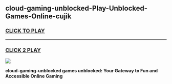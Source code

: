 
## cloud-gaming-unblocked-Play-Unblocked-Games-Online-cujik
<h3>
<a href="https://premium76.site?title=cloud-gaming-unblocked&ref=25A">CLICK TO PLAY</a></h3>
<hr>

<h3>
<a href="https://premium76.site?title=cloud-gaming-unblocked&ref=25A">CLICK 2 PLAY</a>
  
</h3>

<a href="https://premium76.site?title=cloud-gaming-unblocked&ref=25A"><img src="https://clearcache.store/games.png"></a>


**cloud-gaming-unblocked games unblocked: Your Gateway to Fun and Accessible Online Gaming**
